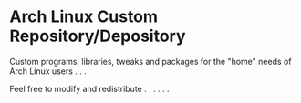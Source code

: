 # Arch Linux Custom Repository/Depository
Custom programs, libraries, tweaks and packages for the "home" needs of Arch Linux users . . .

Feel free to modify and redistribute . . . . . .
